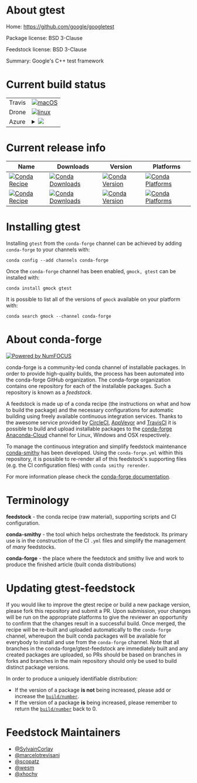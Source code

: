 About gtest
===========

Home: https://github.com/google/googletest

Package license: BSD 3-Clause

Feedstock license: BSD 3-Clause

Summary: Google's C++ test framework



Current build status
====================


<table><tr>
    <td>Travis</td>
    <td>
      <a href="https://travis-ci.com/conda-forge/gtest-feedstock">
        <img alt="macOS" src="https://img.shields.io/travis/com/conda-forge/gtest-feedstock/master.svg?label=macOS">
      </a>
    </td>
  </tr><tr>
    <td>Drone</td>
    <td>
      <a href="https://cloud.drone.io/conda-forge/gtest-feedstock">
        <img alt="linux" src="https://img.shields.io/drone/build/conda-forge/master.svg?label=Linux">
      </a>
    </td>
  </tr>
    
  <tr>
    <td>Azure</td>
    <td>
      <details>
        <summary>
          <a href="https://dev.azure.com/conda-forge/feedstock-builds/_build/latest?definitionId=396&branchName=master">
            <img src="https://dev.azure.com/conda-forge/feedstock-builds/_apis/build/status/gtest-feedstock?branchName=master">
          </a>
        </summary>
        <table>
          <thead><tr><th>Variant</th><th>Status</th></tr></thead>
          <tbody><tr>
              <td>linux</td>
              <td>
                <a href="https://dev.azure.com/conda-forge/feedstock-builds/_build/latest?definitionId=396&branchName=master">
                  <img src="https://dev.azure.com/conda-forge/feedstock-builds/_apis/build/status/gtest-feedstock?branchName=master&jobName=linux&configuration=linux_" alt="variant">
                </a>
              </td>
            </tr><tr>
              <td>linux_aarch64</td>
              <td>
                <a href="https://dev.azure.com/conda-forge/feedstock-builds/_build/latest?definitionId=396&branchName=master">
                  <img src="https://dev.azure.com/conda-forge/feedstock-builds/_apis/build/status/gtest-feedstock?branchName=master&jobName=linux&configuration=linux_aarch64_" alt="variant">
                </a>
              </td>
            </tr><tr>
              <td>linux_ppc64le</td>
              <td>
                <a href="https://dev.azure.com/conda-forge/feedstock-builds/_build/latest?definitionId=396&branchName=master">
                  <img src="https://dev.azure.com/conda-forge/feedstock-builds/_apis/build/status/gtest-feedstock?branchName=master&jobName=linux&configuration=linux_ppc64le_" alt="variant">
                </a>
              </td>
            </tr><tr>
              <td>osx</td>
              <td>
                <a href="https://dev.azure.com/conda-forge/feedstock-builds/_build/latest?definitionId=396&branchName=master">
                  <img src="https://dev.azure.com/conda-forge/feedstock-builds/_apis/build/status/gtest-feedstock?branchName=master&jobName=osx&configuration=osx_" alt="variant">
                </a>
              </td>
            </tr><tr>
              <td>win_cxx_compilervs2015vc14</td>
              <td>
                <a href="https://dev.azure.com/conda-forge/feedstock-builds/_build/latest?definitionId=396&branchName=master">
                  <img src="https://dev.azure.com/conda-forge/feedstock-builds/_apis/build/status/gtest-feedstock?branchName=master&jobName=win&configuration=win_cxx_compilervs2015vc14" alt="variant">
                </a>
              </td>
            </tr>
          </tbody>
        </table>
      </details>
    </td>
  </tr>
</table>

Current release info
====================

| Name | Downloads | Version | Platforms |
| --- | --- | --- | --- |
| [![Conda Recipe](https://img.shields.io/badge/recipe-gmock-green.svg)](https://anaconda.org/conda-forge/gmock) | [![Conda Downloads](https://img.shields.io/conda/dn/conda-forge/gmock.svg)](https://anaconda.org/conda-forge/gmock) | [![Conda Version](https://img.shields.io/conda/vn/conda-forge/gmock.svg)](https://anaconda.org/conda-forge/gmock) | [![Conda Platforms](https://img.shields.io/conda/pn/conda-forge/gmock.svg)](https://anaconda.org/conda-forge/gmock) |
| [![Conda Recipe](https://img.shields.io/badge/recipe-gtest-green.svg)](https://anaconda.org/conda-forge/gtest) | [![Conda Downloads](https://img.shields.io/conda/dn/conda-forge/gtest.svg)](https://anaconda.org/conda-forge/gtest) | [![Conda Version](https://img.shields.io/conda/vn/conda-forge/gtest.svg)](https://anaconda.org/conda-forge/gtest) | [![Conda Platforms](https://img.shields.io/conda/pn/conda-forge/gtest.svg)](https://anaconda.org/conda-forge/gtest) |

Installing gtest
================

Installing `gtest` from the `conda-forge` channel can be achieved by adding `conda-forge` to your channels with:

```
conda config --add channels conda-forge
```

Once the `conda-forge` channel has been enabled, `gmock, gtest` can be installed with:

```
conda install gmock gtest
```

It is possible to list all of the versions of `gmock` available on your platform with:

```
conda search gmock --channel conda-forge
```


About conda-forge
=================

[![Powered by NumFOCUS](https://img.shields.io/badge/powered%20by-NumFOCUS-orange.svg?style=flat&colorA=E1523D&colorB=007D8A)](http://numfocus.org)

conda-forge is a community-led conda channel of installable packages.
In order to provide high-quality builds, the process has been automated into the
conda-forge GitHub organization. The conda-forge organization contains one repository
for each of the installable packages. Such a repository is known as a *feedstock*.

A feedstock is made up of a conda recipe (the instructions on what and how to build
the package) and the necessary configurations for automatic building using freely
available continuous integration services. Thanks to the awesome service provided by
[CircleCI](https://circleci.com/), [AppVeyor](https://www.appveyor.com/)
and [TravisCI](https://travis-ci.com/) it is possible to build and upload installable
packages to the [conda-forge](https://anaconda.org/conda-forge)
[Anaconda-Cloud](https://anaconda.org/) channel for Linux, Windows and OSX respectively.

To manage the continuous integration and simplify feedstock maintenance
[conda-smithy](https://github.com/conda-forge/conda-smithy) has been developed.
Using the ``conda-forge.yml`` within this repository, it is possible to re-render all of
this feedstock's supporting files (e.g. the CI configuration files) with ``conda smithy rerender``.

For more information please check the [conda-forge documentation](https://conda-forge.org/docs/).

Terminology
===========

**feedstock** - the conda recipe (raw material), supporting scripts and CI configuration.

**conda-smithy** - the tool which helps orchestrate the feedstock.
                   Its primary use is in the construction of the CI ``.yml`` files
                   and simplify the management of *many* feedstocks.

**conda-forge** - the place where the feedstock and smithy live and work to
                  produce the finished article (built conda distributions)


Updating gtest-feedstock
========================

If you would like to improve the gtest recipe or build a new
package version, please fork this repository and submit a PR. Upon submission,
your changes will be run on the appropriate platforms to give the reviewer an
opportunity to confirm that the changes result in a successful build. Once
merged, the recipe will be re-built and uploaded automatically to the
`conda-forge` channel, whereupon the built conda packages will be available for
everybody to install and use from the `conda-forge` channel.
Note that all branches in the conda-forge/gtest-feedstock are
immediately built and any created packages are uploaded, so PRs should be based
on branches in forks and branches in the main repository should only be used to
build distinct package versions.

In order to produce a uniquely identifiable distribution:
 * If the version of a package **is not** being increased, please add or increase
   the [``build/number``](https://conda.io/docs/user-guide/tasks/build-packages/define-metadata.html#build-number-and-string).
 * If the version of a package **is** being increased, please remember to return
   the [``build/number``](https://conda.io/docs/user-guide/tasks/build-packages/define-metadata.html#build-number-and-string)
   back to 0.

Feedstock Maintainers
=====================

* [@SylvainCorlay](https://github.com/SylvainCorlay/)
* [@marcelotrevisani](https://github.com/marcelotrevisani/)
* [@scopatz](https://github.com/scopatz/)
* [@wesm](https://github.com/wesm/)
* [@xhochy](https://github.com/xhochy/)

